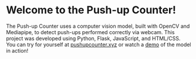 # Welcome to the Push-up Counter!

The Push-up Counter uses a computer vision model, built with OpenCV and Mediapipe, to detect push-ups performed correctly via webcam. This project was developed using Python, Flask, JavaScript, and HTML/CSS. You can try for yourself at [pushupcounter.xyz](http://pushupcounter.xyz) or watch a [demo](https://youtu.be/KBQlJlMYalo) of the model in action!



